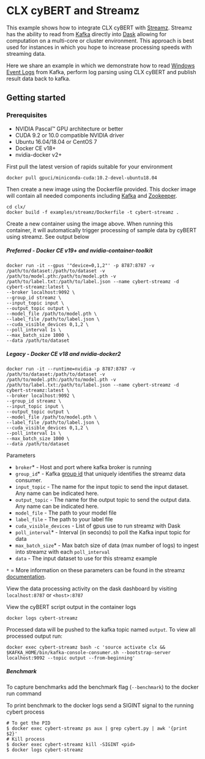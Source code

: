 # CLX cyBERT and Streamz

This example shows how to integrate CLX cyBERT with [Streamz](https://streamz.readthedocs.io/en/latest/). Streamz has the ability to read from [Kafka](https://kafka.apache.org/) directly into [Dask](https://dask.org/) allowing for computation on a multi-core or cluster environment. This approach is best used for instances in which you hope to increase processing speeds with streaming data.

Here we share an example in which we demonstrate how to read [Windows Event Logs](https://www.ultimatewindowssecurity.com/securitylog/encyclopedia/) from Kafka, perform log parsing using CLX cyBERT and publish result data back to kafka.

## Getting started
### Prerequisites

- NVIDIA Pascal™ GPU architecture or better
- CUDA 9.2 or 10.0 compatible NVIDIA driver
- Ubuntu 16.04/18.04 or CentOS 7
- Docker CE v18+
- nvidia-docker v2+

First pull the latest version of rapids suitable for your environment

```
docker pull gpuci/miniconda-cuda:10.2-devel-ubuntu18.04
```

Then create a new image using the Dockerfile provided. This docker image will contain all needed components including [Kafka](https://kafka.apache.org/) and [Zookeeper](https://zookeeper.apache.org/).

```
cd clx/
docker build -f examples/streamz/Dockerfile -t cybert-streamz .
```

Create a new container using the image above. When running this container, it will automatically trigger processing of sample data by cyBERT using streamz. See output below

##### Preferred - Docker CE v19+ and nvidia-container-toolkit
```
docker run -it --gpus '"device=0,1,2"' -p 8787:8787 -v /path/to/dataset:/path/to/dataset -v /path/to/model.pth:/path/to/model.pth -v /path/to/label.txt:/path/to/label.json --name cybert-streamz -d cybert-streamz:latest \
--broker localhost:9092 \
--group_id streamz \
--input_topic input \
--output_topic output \
--model_file /path/to/model.pth \
--label_file /path/to/label.json \
--cuda_visible_devices 0,1,2 \
--poll_interval 1s \
--max_batch_size 1000 \
--data /path/to/dataset
```

##### Legacy - Docker CE v18 and nvidia-docker2
```
docker run -it --runtime=nvidia -p 8787:8787 -v /path/to/dataset:/path/to/dataset -v /path/to/model.pth:/path/to/model.pth -v /path/to/label.txt:/path/to/label.json --name cybert-streamz -d cybert-streamz:latest \
--broker localhost:9092 \
--group_id streamz \
--input_topic input \
--output_topic output \
--model_file /path/to/model.pth \
--label_file /path/to/label.json \
--cuda_visible_devices 0,1,2 \
--poll_interval 1s \
--max_batch_size 1000 \
--data /path/to/dataset
```

Parameters
- `broker`* - Host and port where kafka broker is running
- `group_id`* - Kafka [group id](https://docs.confluent.io/current/installation/configuration/consumer-configs.html#group.id) that uniquely identifies the streamz data consumer.
- `input_topic` - The name for the input topic to send the input dataset. Any name can be indicated here.
- `output_topic` - The name for the output topic to send the output data. Any name can be indicated here.
- `model_file` - The path to your model file
- `label_file` - The path to your label file
- `cuda_visible_devices` - List of gpus use to run streamz with Dask
- `poll_interval`* - Interval (in seconds) to poll the Kafka input topic for data
- `max_batch_size`* - Max batch size of data (max number of logs) to ingest into streamz with each `poll_interval`
- `data` - The input dataset to use for this streamz example

``*`` = More information on these parameters can be found in the streamz [documentation](https://streamz.readthedocs.io/en/latest/api.html#streamz.from_kafka_batched).

View the data processing activity on the dask dashboard by visiting `localhost:8787` or `<host>:8787`

View the cyBERT script output in the container logs

```
docker logs cybert-streamz
```

Processed data will be pushed to the kafka topic named `output`. To view all processed output run:
```
docker exec cybert-streamz bash -c 'source activate clx && $KAFKA_HOME/bin/kafka-console-consumer.sh --bootstrap-server localhost:9092 --topic output --from-beginning'
```

##### Benchmark

To capture benchmarks add the benchmark flag (`--benchmark`) to the docker run command

To print benchmark to the docker logs send a SIGINT signal to the running cybert process
```
# To get the PID
$ docker exec cybert-streamz ps aux | grep cybert.py | awk '{print $2}'
# Kill process
$ docker exec cybert-streamz kill -SIGINT <pid>
$ docker logs cybert-streamz
```

